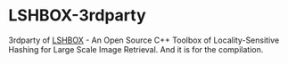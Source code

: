 LSHBOX-3rdparty
===============

3rdparty of [LSHBOX](https://github.com/RSIA-LIESMARS-WHU/LSHBOX) - An Open Source C++ Toolbox of Locality-Sensitive Hashing for Large Scale Image Retrieval. And it is for the compilation.
